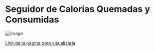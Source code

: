 # Seguidor de Calorias Quemadas y Consumidas

![image](https://github.com/user-attachments/assets/05a4646f-a25e-4610-9469-8d638f16047a)

[Link de la página para visualizarla](https://calorie-tracker-admm.netlify.app/)

